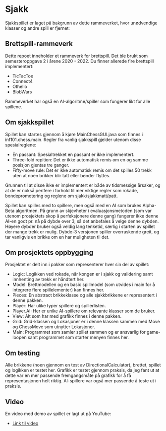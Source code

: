 # Sjakk
Sjakkspillet er laget på bakgrunn av dette rammeverket, hvor unødvendige klasser og andre spill er fjernet:

## Brettspill-rammeverk
Dette repoet inneholder et rammeverk for brettspill. Det ble brukt som semesteroppgave 2 i årene 2020 - 2022.
Du finner allerede fire brettspill implementert:
 * TicTacToe
 * Connect4
 * Othello
 * BlobWars

Rammeverket har også en AI-algoritme/spiller som fungerer likt for alle spillene.

## Om sjakkspillet
Spillet kan startes gjennom å kjøre MainChessGUI.java som finnes i inf101.chess.main.
Regler fra vanlig sjakkspill gjelder utenom disse spesialreglene:
 * En passant: Spesialtrekket en passant er ikke implementert.
 * Three-fold repition: Det er ikke automatisk remis om en og samme posisjon gjentas tre ganger.
 * Fifty-move rule: Det er ikke automatisk remis om det spilles 50 trekk uten at noen brikker blir tatt eller bønder flyttes.
 
 Grunnen til at disse ikke er implementert er både av tidsmessige årsaker, og at de er nokså perifere i forhold til
 mer viktige regler som rokade, bondepromotering og reglene om sjakk/sjakkmatt/patt.
 
 Spillet kan spilles med to spillere, men også med en AI som brukes Alpha-Beta algoritmen. På grunn av skjevheter i 
 evaluasjonsmetoden (som var utenom prosjektets skop å perfeksjonere denne gang)
 fungerer ikke denne AI-en godt pr. nå på dybde over 3, så det anbefales å velge denne dybden.
 Høyere dybder bruker også veldig lang tenketid, særlig i starten av spillet der mange trekk er mulig.
 Dybde-3 versjonen spiller overraskende greit, og tar vanligvis en brikke om en har muligheten til det.
 
## Om prosjektets oppbygging
Prosjektet er delt inn i pakker som representerer hver sin del av spillet:
 * Logic: Logikken ved rokade, når kongen er i sjakk og validering samt innhenting av trekk er håndtert her.
 * Model: Brettmodellen og en basic spillmodel (som utvides i main for å integrere flere spillelementer) kan finnes her.
 * Pieces: En abstract brikkeklasse og alle sjakkbrikkene er representert i denne pakken.
 * Player: Har ulike typer spillere og spillerlisten.
 * Player.AI: Her er unike AI-spillere om relevante klasser som de bruker.
 * View: Alt som har med grafikk finnes i denne pakken.
 * Grid: Grid-klassen og Lokasjoner er i denne klassen sammen med Move og ChessMove som utnytter Lokasjoner.
 * Main: Programmet som samler spillet sammen og er ansvarlig for game-loopen samt programmet som starter menyen finnes her.
 
## Om testing
Alle brikkene (noen gjennom en test av DirectionalCalculator), brettet, spillet og logikken er testet her.
Grafikk er testet gjennom praksis, da jeg fant ut at dette var en mer passende fremgangsmåte på grafikk for å
få representasjonen helt riktig. AI-spillere var også mer passende å teste ut i praksis. 
 
## Video
 
 En video med demo av spillet er lagt ut på YouTube:
  * [Link til video](https://youtu.be/8HQnvWGzLHM)